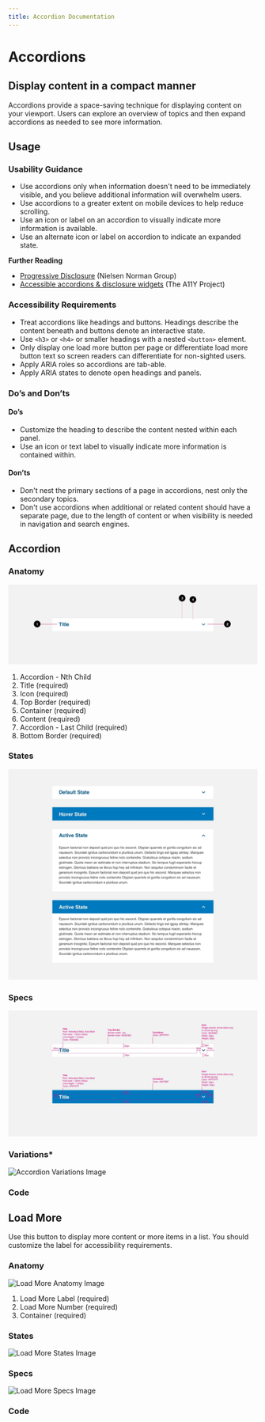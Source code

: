 ```yaml
---
title: Accordion Documentation
---
```

# **Accordions**

## Display content in a compact manner

Accordions provide a space-saving technique for displaying content on your viewport. Users can explore an overview of topics and then expand accordions as needed to see more information.

## **Usage**

### **Usability Guidance**

* Use accordions only when information doesn't need to be immediately visible, and you believe additional information will overwhelm users.
* Use accordions to a greater extent on mobile devices to help reduce scrolling.
* Use an icon or label on an accordion to visually indicate more information is available.
* Use an alternate icon or label on accordion to indicate an expanded state.

**Further Reading**
* [Progressive Disclosure](https://www.nngroup.com/articles/progressive-disclosure/) (Nielsen Norman Group)
* [Accessible accordions & disclosure widgets](https://github.com/scottaohara/a11y_accordions) (The A11Y Project)

### **Accessibility Requirements**

* Treat accordions like headings and buttons. Headings describe the content beneath and buttons denote an interactive state.
* Use `<h3>` or `<h4>` or smaller headings with a nested `<button>` element.
* Only display one load more button per page or differentiate load more button text so screen readers can differentiate for non-sighted users.
* Apply ARIA roles so accordions are tab-able.
* Apply ARIA states to denote open headings and panels.

### **Do’s and Don’ts**

#### **Do’s**

* Customize the heading to describe the content nested within each panel.
* Use an icon or text label to visually indicate more information is contained within.

#### **Don’ts**

* Don't nest the primary sections of a page in accordions, nest only the secondary topics.
* Don't use accordions when additional or related content should have a separate page, due to the length of content or when visibility is needed in navigation and search engines.

## **Accordion**

### **Anatomy**

![Accordion Anatomy Image](/build/docs/img/Accordion/accordion-anatomy.jpg)

1. Accordion - Nth Child
2. Title (required)
3. Icon (required)
4. Top Border (required)
5. Container (required)
6. Content (required)
7. Accordion - Last Child (required)
8. Bottom Border (required)



### **States**

![Accordion States Image](/build/docs/img/Accordion/accordion-states.jpg)

### **Specs**

![Accordion Specs Image](/build/docs/img/Accordion/accordion-specs.jpg)

### **Variations***

![Accordion Variations Image](/build/docs/img/Accordion/accordion-variations.jpg)

### **Code**

<!--Existing “section-wrapper accordion” code on Fractal-->

## **Load More**

Use this button to display more content or more items in a list. You should customize the label for accessibility requirements.

### **Anatomy**

![Load More Anatomy Image](/build/docs/img/Load_More/loadmore-anatomy.jpg)

1. Load More Label (required)
2. Load More Number (required)
3. Container (required)


### **States**

![Load More States Image](/build/docs/img/Load_More/loadmore-states.jpg)  

### **Specs**

![Load More Specs Image](/build/docs/img/Load_More/loadmore-specs.jpg)  

### **Code**

<!--Load More code here, if applicable-->
